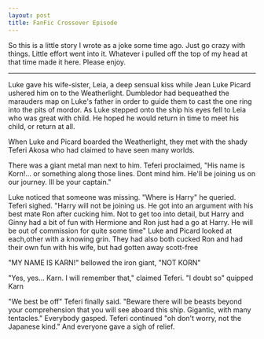 ```yaml
---
layout: post
title: FanFic Crossover Episode
---
```


So this is a little story I wrote as a joke some time ago. Just go crazy with things. Little effort went into it. Whatever i pulled off the top of my head at that time made it here. Please enjoy.
___
Luke gave his wife-sister, Leia, a deep sensual kiss while Jean Luke Picard ushered him on to the Weatherlight. Dumbledor had bequeathed the marauders map on Luke's father in order to guide them to cast the one ring into the pits of mordor. As Luke stepped onto the ship his eyes fell to Leia who was great with child. He hoped he would return in time to meet his child, or return at all.

When Luke and Picard boarded the Weatherlight, they met with the shady Teferi Akosa who had claimed to have seen many worlds.

There was a giant metal man next to him. Teferi proclaimed, "His name is Korn!... or something along those lines. Dont mind him. He'll be joining us on our journey. Ill be your captain."

Luke noticed that someone was missing. "Where is Harry" he queried.
Teferi sighed. "Harry will not be joining us. He got into an argument with his best mate Ron after cucking him. Not to get too into detail, but Harry and Ginny had a bit of fun with Hermione and Ron just had a go at Harry. He will be out of commission for quite some time"
Luke and Picard looked at each,other with a knowing grin. They had also both cucked Ron and had their own fun with his wife, but had gotten away scott-free

"MY NAME IS KARN!" bellowed the iron giant, "NOT KORN"

"Yes, yes... Karn. I will remember that," claimed Teferi.
"I doubt so" quipped Karn

"We best be off" Teferi finally said. "Beware there will be beasts beyond your comprehension that you will see aboard this ship. Gigantic, with many tentacles."
Everybody gasped.
Teferi continued "oh don't worry, not the Japanese kind." And everyone gave a sigh of relief.
